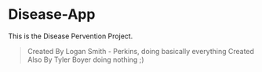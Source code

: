 # Disease-App
This is the Disease Pervention Project.
> Created By Logan Smith - Perkins, doing basically everything
> Created Also By Tyler Boyer doing nothing ;)
